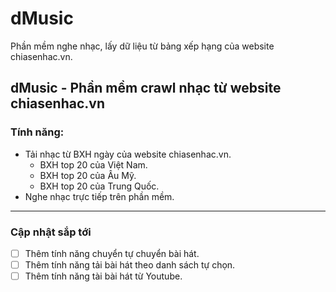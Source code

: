 # dMusic
Phần mềm nghe nhạc, lấy dữ liệu từ bảng xếp hạng của website chiasenhac.vn.

## dMusic - Phần mềm crawl nhạc từ website chiasenhac.vn
### Tính năng:
- Tải nhạc từ BXH ngày của website chiasenhac.vn.
   - BXH top 20 của Việt Nam.
   - BXH top 20 của Âu Mỹ.
   - BXH top 20 của Trung Quốc.
- Nghe nhạc trực tiếp trên phần mềm.

-----------------------------------------
### Cập nhật sắp tới
- [ ] Thêm tính năng chuyển tự chuyển bài hát.
- [ ] Thêm tính năng tải bài hát theo danh sách tự chọn.
- [ ] Thêm tính năng tài bài hát từ Youtube.
